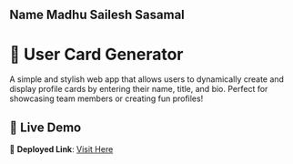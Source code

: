 ## Name Madhu Sailesh Sasamal

# 👤 User Card Generator

A simple and stylish web app that allows users to dynamically create and display profile cards by entering their name, title, and bio. Perfect for showcasing team members or creating fun profiles!

## 🚀 Live Demo

🔗 **Deployed Link**: [Visit Here](https://usercardgenerator.netlify.app/)  

